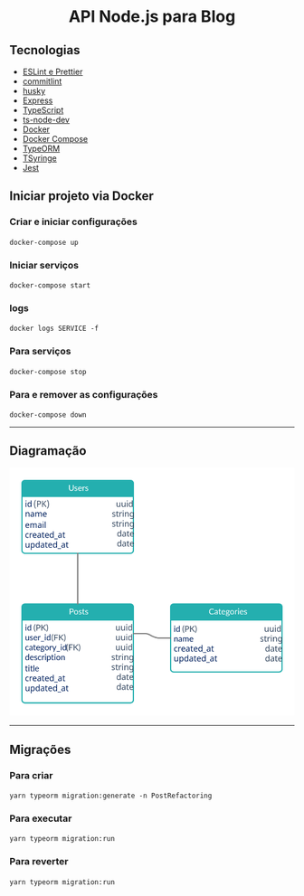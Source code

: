 <h1 align="center">API Node.js para Blog</h1>

## Tecnologias

- [ESLint e Prettier](https://www.notion.so/ESLint-e-Prettier-Trilha-Node-js-d3f3ef576e7f45dfbbde5c25fa662779)
- [commitlint](https://commitlint.js.org/)
- [husky](https://yarnpkg.com/package/husky)
- [Express](https://expressjs.com/)
- [TypeScript](https://www.typescriptlang.org/)
- [ts-node-dev](https://yarnpkg.com/package/ts-node-dev)
- [Docker](https://www.docker.com/)
- [Docker Compose](https://docs.docker.com/compose/)
- [TypeORM](https://typeorm.io/)
- [TSyringe](https://github.com/microsoft/tsyringe)
- [Jest](https://jestjs.io/)

## Iniciar projeto via Docker

### Criar e iniciar configurações

`docker-compose up`

### Iniciar serviços

`docker-compose start`

### logs

`docker logs SERVICE -f`

### Para serviços

`docker-compose stop`

### Para e remover as configurações

`docker-compose down`

---

## Diagramação

![Esquema banco de dados](.github/diagrama.png)

---

## Migrações

### Para criar

`yarn typeorm migration:generate -n PostRefactoring`

### Para executar

`yarn typeorm migration:run`

### Para reverter

`yarn typeorm migration:run`